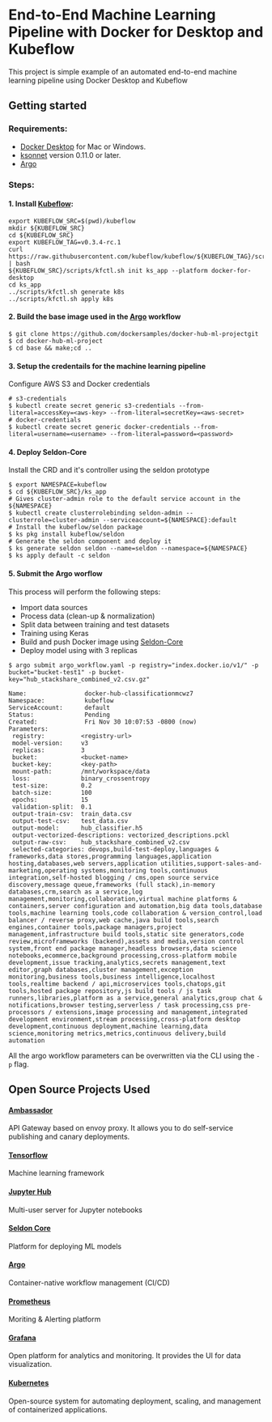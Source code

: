# End-to-End Machine Learning Pipeline with Docker for Desktop and Kubeflow

This project is simple example of an automated end-to-end machine learning pipeline using Docker Desktop and Kubeflow

## Getting started

### Requirements:

- [Docker Desktop](https://www.docker.com/products/docker-desktop) for Mac or Windows.
- [ksonnet](https://ksonnet.io/#get-started) version 0.11.0 or later.
- [Argo](https://github.com/argoproj/argo/blob/master/demo.md)

### Steps:

#### 1. Install [Kubeflow](https://www.kubeflow.org/):

```
export KUBEFLOW_SRC=$(pwd)/kubeflow
mkdir ${KUBEFLOW_SRC}
cd ${KUBEFLOW_SRC}
export KUBEFLOW_TAG=v0.3.4-rc.1
curl https://raw.githubusercontent.com/kubeflow/kubeflow/${KUBEFLOW_TAG}/scripts/download.sh | bash
${KUBEFLOW_SRC}/scripts/kfctl.sh init ks_app --platform docker-for-desktop
cd ks_app
../scripts/kfctl.sh generate k8s
../scripts/kfctl.sh apply k8s
```

#### 2. Build the base image used in the [Argo](https://argoproj.github.io/) workflow

```
$ git clone https://github.com/dockersamples/docker-hub-ml-projectgit
$ cd docker-hub-ml-project
$ cd base && make;cd ..
```

#### 3. Setup the credentails for the machine learning pipeline

Configure AWS S3 and Docker credentials

```
# s3-credentials
$ kubectl create secret generic s3-credentials --from-literal=accessKey=<aws-key> --from-literal=secretKey=<aws-secret>
# docker-credentials
$ kubectl create secret generic docker-credentials --from-literal=username=<username> --from-literal=password=<password>
```

#### 4. Deploy Seldon-Core

Install the CRD and it's controller using the seldon prototype

```
$ export NAMESPACE=kubeflow
$ cd ${KUBEFLOW_SRC}/ks_app
# Gives cluster-admin role to the default service account in the ${NAMESPACE}
$ kubectl create clusterrolebinding seldon-admin --clusterrole=cluster-admin --serviceaccount=${NAMESPACE}:default
# Install the kubeflow/seldon package
$ ks pkg install kubeflow/seldon
# Generate the seldon component and deploy it
$ ks generate seldon seldon --name=seldon --namespace=${NAMESPACE}
$ ks apply default -c seldon
```

#### 5. Submit the Argo worflow

This process will perform the following steps:

- Import data sources
- Process data (clean-up & normalization)
- Split data between training and test datasets
- Training using Keras
- Build and push Docker image using [Seldon-Core](https://github.com/SeldonIO/seldon-core/blob/master/docs/wrappers/python-docker.md)
- Deploy model using with 3 replicas

```
$ argo submit argo_workflow.yaml -p registry="index.docker.io/v1/" -p bucket="bucket-test1" -p bucket-key="hub_stackshare_combined_v2.csv.gz"

Name:                docker-hub-classificationmcwz7
Namespace:           kubeflow
ServiceAccount:      default
Status:              Pending
Created:             Fri Nov 30 10:07:53 -0800 (now)
Parameters:
 registry:          <registry-url>
 model-version:     v3
 replicas:          3
 bucket:            <bucket-name>
 bucket-key:        <key-path>
 mount-path:        /mnt/workspace/data
 loss:              binary_crossentropy
 test-size:         0.2
 batch-size:        100
 epochs:            15
 validation-split:  0.1
 output-train-csv:  train_data.csv
 output-test-csv:   test_data.csv
 output-model:      hub_classifier.h5
 output-vectorized-descriptions: vectorized_descriptions.pckl
 output-raw-csv:    hub_stackshare_combined_v2.csv
 selected-categories: devops,build-test-deploy,languages & frameworks,data stores,programming languages,application hosting,databases,web servers,application utilities,support-sales-and-marketing,operating systems,monitoring tools,continuous integration,self-hosted blogging / cms,open source service discovery,message queue,frameworks (full stack),in-memory databases,crm,search as a service,log management,monitoring,collaboration,virtual machine platforms & containers,server configuration and automation,big data tools,database tools,machine learning tools,code collaboration & version_control,load balancer / reverse proxy,web cache,java build tools,search engines,container tools,package managers,project management,infrastructure build tools,static site generators,code review,microframeworks (backend),assets and media,version control system,front end package manager,headless browsers,data science notebooks,ecommerce,background processing,cross-platform mobile development,issue tracking,analytics,secrets management,text editor,graph databases,cluster management,exception monitoring,business tools,business intelligence,localhost tools,realtime backend / api,microservices tools,chatops,git tools,hosted package repository,js build tools / js task runners,libraries,platform as a service,general analytics,group chat & notifications,browser testing,serverless / task processing,css pre-processors / extensions,image processing and management,integrated development environment,stream processing,cross-platform desktop development,continuous deployment,machine learning,data science,monitoring metrics,metrics,continuous delivery,build automation
```

All the argo workflow parameters can be overwritten via the CLI using the `-p` flag.

## Open Source Projects Used

#### [Ambassador](https://www.getambassador.io/)

API Gateway based on envoy proxy. It allows you to do self-service publishing and canary deployments.

#### [Tensorflow](https://www.tensorflow.org/)

Machine learning framework

#### [Jupyter Hub](https://jupyterhub.readthedocs.io/en/stable/)

Multi-user server for Jupyter notebooks

#### [Seldon Core](https://www.seldon.io/)

Platform for deploying ML models

#### [Argo](https://argoproj.github.io/)

Container-native workflow management (CI/CD)

#### [Prometheus](https://prometheus.io/)

Moriting & Alerting platform

#### [Grafana](https://grafana.com/)

Open platform for analytics and monitoring. It provides the UI for data visualization.

#### [Kubernetes](https://kubernetes.io/)

Open-source system for automating deployment, scaling, and management of containerized applications.
